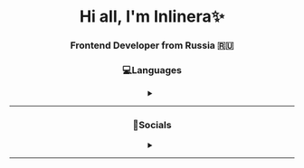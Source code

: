 <div align="center">

# Hi all, I'm Inlinera✨
### Frontend Developer from Russia 🇷🇺
  ### 💻Languages
  <details>
    <summary></summary>
<img src="https://cdn.jsdelivr.net/gh/devicons/devicon@latest/icons/html5/html5-original-wordmark.svg" height="50"/>&nbsp;
<img src="https://cdn.jsdelivr.net/gh/devicons/devicon@latest/icons/css3/css3-original-wordmark.svg" height="50"/>&nbsp;
<img src="https://cdn.jsdelivr.net/gh/devicons/devicon@latest/icons/sass/sass-original.svg" height="50"/>&nbsp;
<img src="https://cdn.jsdelivr.net/gh/devicons/devicon@latest/icons/javascript/javascript-original.svg" height="50"/>&nbsp;
<img src="https://cdn.jsdelivr.net/gh/devicons/devicon@latest/icons/git/git-plain.svg"/>&nbsp;
</details><hr>
</div>
<div align="center">

### 🌼Socials
  <details>
  <summary></summary>

**soon**
</details><hr>
</div>